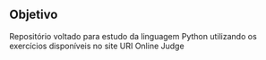 ## Objetivo
Repositório voltado para estudo da linguagem Python utilizando os exercícios disponíveis no site URI Online Judge
